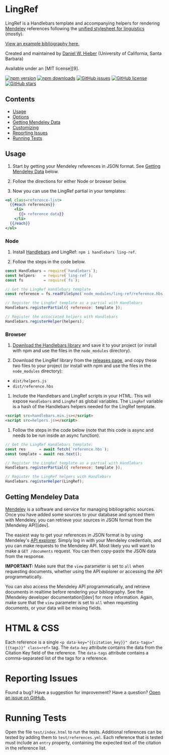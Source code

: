 # LingRef

LingRef is a Handlebars template and accompanying helpers for rendering [Mendeley][Mendeley] references following the [unified stylesheet for linguistics][unified] (mostly).

[View an example bibliography here.][demo]

Created and maintained by [Daniel W. Hieber][DWH] (University of California, Santa Barbara)

Available under an [MIT license][9].

<!-- BADGES -->

[![npm version](https://img.shields.io/npm/v/ling-ref.svg)][npm]
[![npm downloads](https://img.shields.io/npm/dt/ling-ref.svg)][npm]
[![GitHub issues](https://img.shields.io/github/issues/dwhieb/ling-ref.svg)][issues]
[![GitHub license](https://img.shields.io/github/license/dwhieb/ling-ref.svg)][license]
[![GitHub stars](https://img.shields.io/github/stars/dwhieb/ling-ref.svg?style=social)][GitHub]

## Contents

* [Usage](#usage)
* [Options](#option)
* [Getting Mendeley Data](#getting-mendeley-data)
* [Customizing](#customizing)
* [Reporting Issues](#reporting-issues)
* [Running Tests](#running-tests)

## Usage

1. Start by getting your Mendeley references in JSON format. See [Getting Mendeley Data](#getting=mendeley-data) below.

1. Follow the directions for either Node or browser below.

1. Now you can use the LingRef partial in your templates:

```hbs
<ol class=reference-list>
  {{#each references}}
    <li>
      {{> reference data}}
    </li>
  {{/each}}
</ol>
```

### Node

1. Install [Handlebars][Handlebars] and LingRef: `npm i handlebars ling-ref`.

1. Follow the steps in the code below.

```js
const Handlebars = require(`handlebars`);
const helpers    = require(`ling-ref`);
const fs         = require(`fs`);

// Get the LingRef Handlebars template
const reference = fs.readFileSync(`node_modules/ling-ref/reference.hbs`);

// Register the LingRef template as a partial with Handlebars
Handlebars.registerPartial({ reference: template });

// Register the associated helpers with Handlebars
Handlebars.registerHelper(helpers);
```

### Browser

1. [Download the Handlebars library][Handlebars] and save it to your project (or install with npm and use the files in the `node_modules` directory).

1. Download the LingRef library from the [releases page][releases], and copy these two files to your project (or install with npm and use the files in the `node_modules` directory):

  - `dist/helpers.js`
  - `dist/reference.hbs`

1. Include the Handlebars and LingRef scripts in your HTML. This will expose `Handlebars` and `LingRef` as global variables. The `LingRef` variable is a hash of the Handlebars helpers needed for the LingRef template.

```html
<script src=handlebars.min.js></script>
<script src=helpers.js></script>
```

1. Follow the steps in the code below (note that this code is async and needs to be run inside an async function).

```js
// Get the LingRef Handlebars template:
const res      = await fetch(`reference.hbs`);
const template = await res.text();

// Register the LingRef template as a partial with Handlebars
Handlebars.registerPartial({ reference: template });

// Register the LingRef helpers with Handlebars
Handlebars.registerHelper(LingRef);
```


## Getting Mendeley Data

[Mendeley][Mendeley] is a software and service for managing bibliographic sources. Once you have added some sources to your database and synced them with Mendeley, you can retrieve your sources in JSON format from the [Mendeley API][dev].

The easiest way to get your references in JSON format is by using Mendeley's [API explorer][explorer]. Simply log in with your Mendeley credentials, and you can make requests to the Mendeley API. Most likely you will want to make a `GET /documents` request. You can then copy-paste the JSON data from the response.

**IMPORTANT:** Make sure that the `view` parameter is set to `all` when requesting documents, whether using the API explorer or accessing the API programmatically.

You can also access the Mendeley API programmatically, and retrieve documents in realtime before rendering your bibliography. See the [Mendeley developer documentation][dev] for more information. Again, make sure that the `view` parameter is set to `all` when requesting documents, or your data will be missing fields.

# HTML & CSS

Each reference is a single `<p data-key="{{citation_key}}" data-tags="{{tags}}" class=ref>` tag. The `data-key` attribute contains the data from the Citation Key field of the reference. The `data-tags` attribute contains a comma-separated list of the tags for a reference.

# Reporting Issues

Found a bug? Have a suggestion for improvement? Have a question? [Open an issue on GitHub.][issues]

# Running Tests

Open the file `test/index.html` to run the tests. Additional references can be tested by adding them to `test/references.yml`. Each reference that is tested must include an `entry` property, containing the expected text of the citation in the reference list.

<!-- LINKS -->

[API]:        http://dev.mendeley.com
[demo]:       ./test/index.html
[DWH]:        https://danielhieber.com
[GitHub]:     https://github.com/dwhieb/ling-ref
[explorer]:   https://api.mendeley.com/apidocs/docs
[Handlebars]: http://handlebarsjs.com/
[issues]:     https://github.com/dwhieb/ling-ref/issues
[license]:    https://github.com/dwhieb/ling-ref/blob/master/LICENSE.md
[Mendeley]:   https://www.mendeley.com
[npm]:        https://www.npmjs.com/package/ling-ref
[releases]:   https://github.com/dwhieb/ling-ref/releases
[unified]:    https://www.linguisticsociety.org/resource/unified-style-sheet
